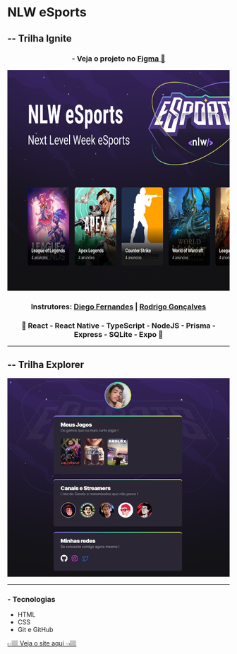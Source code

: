 <h1>NLW eSports</h1>
<h2>-- Trilha Ignite</h2>
<div align='center'>
    <h3>- Veja o projeto no <a href='https://www.figma.com/community/file/1150897317533332617'>Figma 🔖</a> </h3>
    <img height='500' src="https://github.com/carlos09v/NLWs_Rocketseat/blob/main/NLWs/9_NLWeSports/Trilha_Ignite/web/src/assets/Capa.png?raw=true" alt="NLW_eSports_Ignite_Capa">
    <h3>Instrutores: <a href='https://github.com/diego3g'>Diego Fernandes</a> | <a href='https://github.com/rodrigorgtic'>Rodrigo Gonçalves</a></h3>
    <h3>💜 React - React Native - TypeScript - NodeJS - Prisma - Express - SQLite - Expo 💜</h3>
</div>
<hr>
<h2>-- Trilha Explorer</h2>
<div align='center'>
    <img src="https://github.com/carlos09v/NLWs_Rocketseat/blob/main/NLWs/9_NLWeSports/Trilha_Explorer/preview.jpg" width='600'>
</div>
<hr>
<h3>- Tecnologias</h3>
<ul>
    <li>HTML</li>
    <li>CSS</li>
    <li>Git e GitHub</li>
</ul>
<a href="https://carlos09v.github.io/NLWs_Rocketseat/NLWs/9_NLWeSports/Trilha_Explorer" target="_blank">👉🏽 Veja o site aqui 👈🏽</a>
